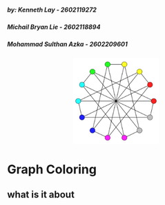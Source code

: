 
##### by: Kenneth Lay - 2602119272
#####         Michail Bryan Lie - 2602118894
#####        Mohammad Sulthan Azka - 2602209601
<div class="img1" align="center" /> 
 <img src="/assets/gcol-log.png" width="200"/>
</div>

# Graph Coloring
## what is it about
